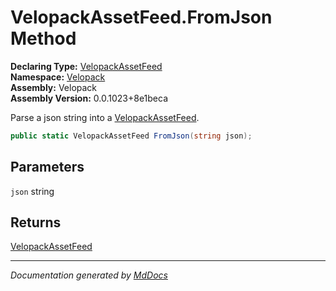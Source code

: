 ﻿<!--  
  <auto-generated>   
    The contents of this file were generated by a tool.  
    Changes to this file may be list if the file is regenerated  
  </auto-generated>   
-->

# VelopackAssetFeed.FromJson Method

**Declaring Type:** [VelopackAssetFeed](../index.md)  
**Namespace:** [Velopack](../../index.md)  
**Assembly:** Velopack  
**Assembly Version:** 0.0.1023+8e1beca

Parse a json string into a [VelopackAssetFeed](../index.md).

```csharp
public static VelopackAssetFeed FromJson(string json);
```

## Parameters

`json`  string

## Returns

[VelopackAssetFeed](../index.md)

___

*Documentation generated by [MdDocs](https://github.com/ap0llo/mddocs)*
